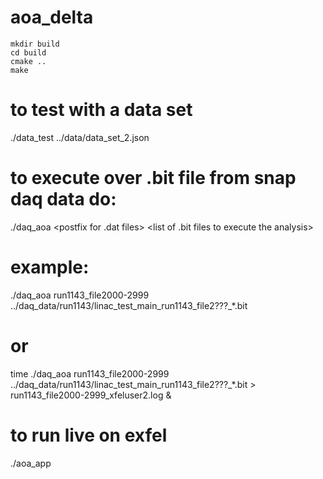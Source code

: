 # aoa_delta

    mkdir build
    cd build
    cmake ..
    make

# to test with a data set

./data_test ../data/data_set_2.json

# to execute over .bit file from snap daq data do:

./daq_aoa <postfix for .dat files> <list of .bit files to execute the analysis>

# example:

./daq_aoa run1143_file2000-2999 ../daq_data/run1143/linac_test_main_run1143_file2???_*.bit

# or

time ./daq_aoa run1143_file2000-2999 ../daq_data/run1143/linac_test_main_run1143_file2???_*.bit > run1143_file2000-2999_xfeluser2.log &




# to run live on exfel
./aoa_app


